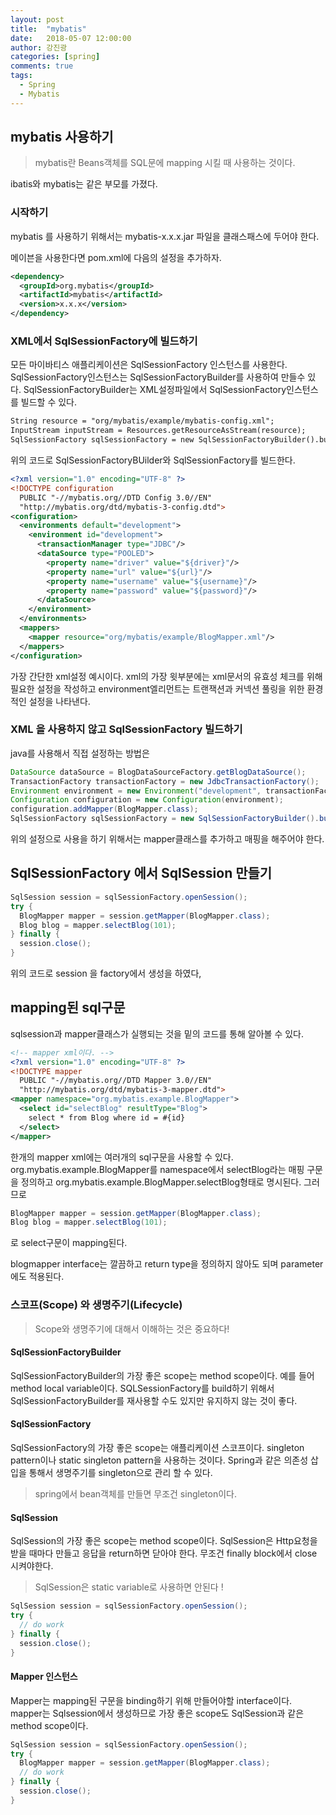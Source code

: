 ```yaml
---
layout: post
title:  "mybatis"
date:   2018-05-07 12:00:00
author: 강진광
categories: [spring]
comments: true
tags:
  - Spring
  - Mybatis
---
```

## mybatis 사용하기 ##

>mybatis란 Beans객체를 SQL문에 mapping 시킬 때 사용하는 것이다.

ibatis와 mybatis는 같은 부모를 가졌다. 

### 시작하기 ###

mybatis 를 사용하기 위해서는 mybatis-x.x.x.jar 파일을 클래스패스에 두어야 한다.

메이븐을 사용한다면 pom.xml에 다음의 설정을 추가하자.

~~~xml
<dependency>
  <groupId>org.mybatis</groupId>
  <artifactId>mybatis</artifactId>
  <version>x.x.x</version>
</dependency>
~~~

### XML에서 SqlSessionFactory에 빌드하기 ###

모든 마이바티스 애플리케이션은 SqlSessionFactory 인스턴스를 사용한다. SqlSessionFactory인스턴스는 SqlSessionFactoryBuilder를 사용하여 만들수 있다. SqlSessionFactoryBuilder는 XML설정파일에서 SqlSessionFactory인스턴스를 빌드할 수 있다.

~~~xml
String resource = "org/mybatis/example/mybatis-config.xml";
InputStream inputStream = Resources.getResourceAsStream(resource);
SqlSessionFactory sqlSessionFactory = new SqlSessionFactoryBuilder().build(inputStream);
~~~

위의 코드로 SqlSessionFactoryBUilder와 SqlSessionFactory를 빌드한다. 

~~~xml
<?xml version="1.0" encoding="UTF-8" ?>
<!DOCTYPE configuration
  PUBLIC "-//mybatis.org//DTD Config 3.0//EN"
  "http://mybatis.org/dtd/mybatis-3-config.dtd">
<configuration>
  <environments default="development">
    <environment id="development">
      <transactionManager type="JDBC"/>
      <dataSource type="POOLED">
        <property name="driver" value="${driver}"/>
        <property name="url" value="${url}"/>
        <property name="username" value="${username}"/>
        <property name="password" value="${password}"/>
      </dataSource>
    </environment>
  </environments>
  <mappers>
    <mapper resource="org/mybatis/example/BlogMapper.xml"/>
  </mappers>
</configuration>
~~~

가장 간단한 xml설정 예시이다. xml의 가장 윗부분에는 xml문서의 유효성 체크를 
위해 필요한 설정을 작성하고 environment엘리먼트는 트랜잭션과 커넥션 풀링을 위한
환경적인 설정을 나타낸다. 

### XML 을 사용하지 않고 SqlSessionFactory 빌드하기 ###

java를 사용해서 직접 설정하는 방법은

~~~java
DataSource dataSource = BlogDataSourceFactory.getBlogDataSource();
TransactionFactory transactionFactory = new JdbcTransactionFactory();
Environment environment = new Environment("development", transactionFactory, dataSource);
Configuration configuration = new Configuration(environment);
configuration.addMapper(BlogMapper.class);
SqlSessionFactory sqlSessionFactory = new SqlSessionFactoryBuilder().build(configuration);
~~~

위의 설정으로 사용을 하기 위해서는 mapper클래스를 추가하고 매핑을 해주어야 한다.

## SqlSessionFactory 에서 SqlSession 만들기 ##

~~~java
SqlSession session = sqlSessionFactory.openSession();
try {
  BlogMapper mapper = session.getMapper(BlogMapper.class);
  Blog blog = mapper.selectBlog(101);
} finally {
  session.close();
}
~~~

위의 코드로 session 을 factory에서 생성을 하였다,

## mapping된 sql구문 ##

sqlsession과 mapper클래스가 실행되는 것을 밑의 코드를 통해 알아볼 수 있다.

~~~xml
<!-- mapper xml이다. -->
<?xml version="1.0" encoding="UTF-8" ?>
<!DOCTYPE mapper
  PUBLIC "-//mybatis.org//DTD Mapper 3.0//EN"
  "http://mybatis.org/dtd/mybatis-3-mapper.dtd">
<mapper namespace="org.mybatis.example.BlogMapper">
  <select id="selectBlog" resultType="Blog">
    select * from Blog where id = #{id}
  </select>
</mapper>
~~~

한개의 mapper xml에는 여러개의 sql구문을 사용할 수 있다.
org.mybatis.example.BlogMapper를 namespace에서 selectBlog라는 매핑 구문을 정의하고
org.mybatis.example.BlogMapper.selectBlog형태로 명시된다.
그러므로 
~~~java
BlogMapper mapper = session.getMapper(BlogMapper.class);
Blog blog = mapper.selectBlog(101);
~~~
로 select구문이 mapping된다. 

blogmapper interface는 깔끔하고 return type을 정의하지 않아도 되며 parameter에도 적용된다.

### 스코프(Scope) 와 생명주기(Lifecycle) ###

>Scope와 생명주기에 대해서 이해하는 것은 중요하다!

#### SqlSessionFactoryBuilder

SqlSessionFactoryBuilder의 가장 좋은 scope는 method scope이다. 예를 들어 method local variable이다. 
SQLSessionFactory를 build하기 위해서 SqlSessionFactoryBuilder를 재사용할 수도 있지만 유지하지 않는 것이 좋다. 

#### SqlSessionFactory

SqlSessionFactory의 가장 좋은 scope는 애플리케이션 스코프이다. singleton pattern이나 static singleton pattern을 사용하는 것이다. Spring과 같은 의존성 삽입을 통해서 생명주기를 singleton으로 관리 할 수 있다.
>spring에서 bean객체를 만들면 무조건 singleton이다. 

#### SqlSession
SqlSession의 가장 좋은 scope는 method scope이다. SqlSession은 Http요청을 받을 때마다 만들고 응답을 return하면 닫아야 한다. 무조건 finally block에서 close 시켜야한다. 
>SqlSession은 static variable로 사용하면 안된다 !

~~~java
SqlSession session = sqlSessionFactory.openSession();
try {
  // do work
} finally {
  session.close();
}
~~~

#### Mapper 인스턴스 ####

Mapper는 mapping된 구문을 binding하기 위해 만들어야할 interface이다. mapper는 Sqlsession에서 생성하므로 가장 좋은 scope도 SqlSession과 같은 method scope이다. 

~~~java
SqlSession session = sqlSessionFactory.openSession();
try {
  BlogMapper mapper = session.getMapper(BlogMapper.class);
  // do work
} finally {
  session.close();
}
~~~





